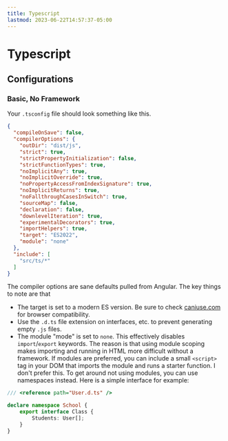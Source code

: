 ```yaml
---
title: Typescript
lastmod: 2023-06-22T14:57:37-05:00
---
```

# Typescript
## Configurations
### Basic, No Framework
Your `.tsconfig` file should look something like this.
```json
{
  "compileOnSave": false,
  "compilerOptions": {
    "outDir": "dist/js",
    "strict": true,
    "strictPropertyInitialization": false,
    "strictFunctionTypes": true,
    "noImplicitAny": true,
    "noImplicitOverride": true,
    "noPropertyAccessFromIndexSignature": true,
    "noImplicitReturns": true,
    "noFallthroughCasesInSwitch": true,
    "sourceMap": false,
    "declaration": false,
    "downlevelIteration": true,
    "experimentalDecorators": true,
    "importHelpers": true,
    "target": "ES2022",
    "module": "none"
  },
  "include": [
    "src/ts/*"
  ]
}
```
The compiler options are sane defaults pulled from Angular. The key things to note are that
* The target is set to a modern ES version. Be sure to check [caniuse.com](https://caniuse.com/?search=es2022) for browser compatibility.
* Use the `.d.ts` file extension on interfaces, etc. to prevent generating empty `.js` files.
* The module "mode" is set to `none`. This effectively disables `import`/`export` keywords. The reason is that using module scoping makes importing and running in HTML more difficult without a framework. If modules are preferred, you can include a small `<script>` tag in your DOM that imports the module and runs a starter function. I don't prefer this.
To get around not using modules, you can use namespaces instead. Here is a simple interface for example:
```typescript
/// <reference path="User.d.ts" />

declare namespace School {
    export interface Class {
        Students: User[];
    }
}
```
